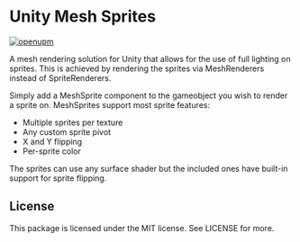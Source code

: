 ﻿# Unity Mesh Sprites
 [![openupm](https://img.shields.io/npm/v/com.valax321.meshsprites?label=openupm&registry_uri=https://package.openupm.com)](https://openupm.com/packages/com.valax321.meshsprites/)

A mesh rendering solution for Unity that allows for the use of full lighting on sprites. This is achieved by rendering the sprites via MeshRenderers instead of SpriteRenderers.

Simply add a MeshSprite component to the gameobject you wish to render a sprite on. MeshSprites support most sprite features:
* Multiple sprites per texture
* Any custom sprite pivot
* X and Y flipping
* Per-sprite color

The sprites can use any surface shader but the included ones have built-in support for sprite flipping.

## License
This package is licensed under the MIT license. See LICENSE for more.
